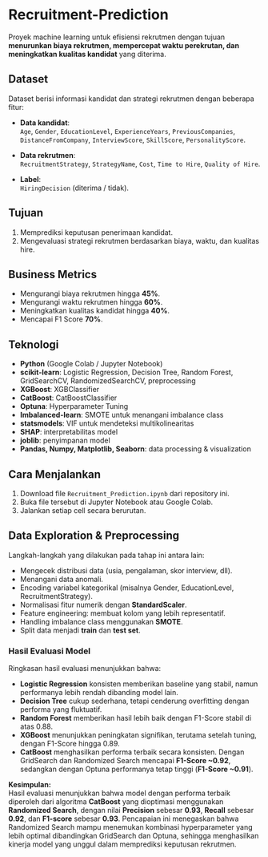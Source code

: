 # Recruitment-Prediction

Proyek machine learning untuk efisiensi rekrutmen dengan tujuan **menurunkan biaya rekrutmen, mempercepat waktu perekrutan, dan meningkatkan kualitas kandidat** yang diterima.

## Dataset
Dataset berisi informasi kandidat dan strategi rekrutmen dengan beberapa fitur:

- **Data kandidat**:  
  `Age`, `Gender`, `EducationLevel`, `ExperienceYears`, `PreviousCompanies`, `DistanceFromCompany`, `InterviewScore`, `SkillScore`, `PersonalityScore`.

- **Data rekrutmen**:  
  `RecruitmentStrategy`, `StrategyName`, `Cost`, `Time to Hire`, `Quality of Hire`.

- **Label**:  
  `HiringDecision` (diterima / tidak).

## Tujuan
1. Memprediksi keputusan penerimaan kandidat.  
2. Mengevaluasi strategi rekrutmen berdasarkan biaya, waktu, dan kualitas hire.  

## Business Metrics
- Mengurangi biaya rekrutmen hingga **45%**.  
- Mengurangi waktu rekrutmen hingga **60%**.  
- Meningkatkan kualitas kandidat hingga **40%**.
- Mencapai F1 Score **70%**. 

## Teknologi
- **Python** (Google Colab / Jupyter Notebook)  
- **scikit-learn**: Logistic Regression, Decision Tree, Random Forest, GridSearchCV, RandomizedSearchCV, preprocessing  
- **XGBoost**: XGBClassifier  
- **CatBoost**: CatBoostClassifier  
- **Optuna**: Hyperparameter Tuning  
- **Imbalanced-learn**: SMOTE untuk menangani imbalance class  
- **statsmodels**: VIF untuk mendeteksi multikolinearitas  
- **SHAP**: interpretabilitas model  
- **joblib**: penyimpanan model  
- **Pandas, Numpy, Matplotlib, Seaborn**: data processing & visualization 

## Cara Menjalankan
1. Download file `Recruitment_Prediction.ipynb` dari repository ini.
2. Buka file tersebut di Jupyter Notebook atau Google Colab.
3. Jalankan setiap cell secara berurutan.

## Data Exploration & Preprocessing
Langkah-langkah yang dilakukan pada tahap ini antara lain:
- Mengecek distribusi data (usia, pengalaman, skor interview, dll).
- Menangani data anomali.
- Encoding variabel kategorikal (misalnya Gender, EducationLevel, RecruitmentStrategy).
- Normalisasi fitur numerik dengan **StandardScaler**.
- Feature engineering: membuat kolom yang lebih representatif.
- Handling imbalance class menggunakan **SMOTE**.
- Split data menjadi **train** dan **test set**.

### Hasil Evaluasi Model

Ringkasan hasil evaluasi menunjukkan bahwa:
- **Logistic Regression** konsisten memberikan baseline yang stabil, namun performanya lebih rendah dibanding model lain.
- **Decision Tree** cukup sederhana, tetapi cenderung overfitting dengan performa yang fluktuatif.
- **Random Forest** memberikan hasil lebih baik dengan F1-Score stabil di atas 0.88.
- **XGBoost** menunjukkan peningkatan signifikan, terutama setelah tuning, dengan F1-Score hingga 0.89.
- **CatBoost** menghasilkan performa terbaik secara konsisten. Dengan GridSearch dan Randomized Search mencapai **F1-Score ~0.92**, sedangkan dengan Optuna performanya tetap tinggi (**F1-Score ~0.91**).

**Kesimpulan:**  
Hasil evaluasi menunjukkan bahwa model dengan performa terbaik diperoleh dari algoritma **CatBoost** yang dioptimasi menggunakan **Randomized Search**, dengan nilai **Precision** sebesar **0.93**, **Recall** sebesar **0.92**, dan **F1-score** sebesar **0.93**. Pencapaian ini menegaskan bahwa Randomized Search mampu menemukan kombinasi hyperparameter yang lebih optimal dibandingkan GridSearch dan Optuna, sehingga menghasilkan kinerja model yang unggul dalam memprediksi keputusan rekrutmen.


